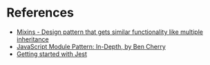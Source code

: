 # References
- [Mixins - Design pattern that gets similar functionality like multiple inheritance](https://javascript.info/mixins)
- [JavaScript Module Pattern: In-Depth, by Ben Cherry](http://www.adequatelygood.com/JavaScript-Module-Pattern-In-Depth.html)
- [Getting started with Jest](https://jestjs.io/docs/en/getting-started)